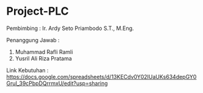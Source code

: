﻿# Project-PLC

Pembimbing : Ir. Ardy Seto Priambodo S.T., M.Eng.

Penanggung Jawab :
1. Muhammad Rafli Ramli
2. Yusril Ali Riza Pratama


Link Kebutuhan : https://docs.google.com/spreadsheets/d/13KECdv0Y02IUaUKs634depGY0GruI_39cPbpDQrrmxU/edit?usp=sharing
